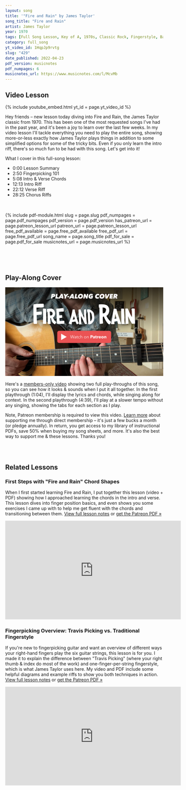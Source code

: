```yaml
---
layout: song
title: '"Fire and Rain" by James Taylor'
song_title: "Fire and Rain"
artist: James Taylor
year: 1970
tags: [Full Song Lesson, Key of A, 1970s, Classic Rock, Fingerstyle, Backing Track]
category: full_song
yt_video_id: 1HqpJp9rvtg
slug: "429"
date_published: 2022-04-23
pdf_version: musicnotes
pdf_numpages: 6
musicnotes_url: https://www.musicnotes.com/l/McvMb
---
```


## Video Lesson

{% include youtube_embed.html yt_id = page.yt_video_id %}

Hey friends – new lesson today diving into Fire and Rain, the James Taylor classic from 1970. This has been one of the most requested songs I've had in the past year, and it's been a joy to learn over the last few weeks. In my video lesson I'll tackle everything you need to play the entire song, showing more-or-less exactly how James Taylor plays things in addition to some simplified options for some of the tricky bits. Even if you only learn the intro riff, there's so much fun to be had with this song. Let's get into it!

What I cover in this full-song lesson:

- 0:00 Lesson Summary
- 2:50 Fingerpicking 101
- 5:08 Intro & Verse Chords
- 12:13 Intro Riff
- 22:12 Verse Riff
- 28:25 Chorus Riffs

<!-- -->

<br /><br />
{% include pdf-module.html slug = page.slug pdf_numpages = page.pdf_numpages pdf_version = page.pdf_version has_patreon_url = page.patreon_lesson_url patreon_url = page.patreon_lesson_url free_pdf_available = page.free_pdf_available free_pdf_url = page.free_pdf_url song_name = page.song_title pdf_for_sale = page.pdf_for_sale musicnotes_url = page.musicnotes_url %}

<br /><br /><br />
## Play-Along Cover

<a href="https://www.patreon.com/posts/65504354"><img src="/images/posts/429-temp-cover-pt.png" width="560" /></a>

Here's a [members-only video](https://www.patreon.com/posts/65504354) showing two full play-throughs of this song, so you can see how it looks & sounds when I put it all together. In the first playthrough (1:04), I'll display the lyrics and chords, while singing along for context. In the second playthrough (4:39), I'll play at a slower tempo without any singing, showing the tabs for each section as I play.

Note, Patreon membership is required to view this video. [Learn more](/join) about supporting me through direct membership – it's just a few bucks a month (or pledge annually). In return, you get access to my library of instructional PDFs, save 50% when buying my song sheets, and more. It's also the best way to support me & these lessons. Thanks you!

<br /><br />
## Related Lessons

### First Steps with "Fire and Rain" Chord Shapes

When I first started learning Fire and Rain, I put together this lesson (video + PDF) showing how I approached learning the chords in the intro and verse. This lesson dives into finger position basics, and even shows you some exercises I came up with to help me get fluent with the chords and transitioning between them. [View full lesson notes](http://playsongnotes.com/lessons/428/) or [get the Patreon PDF »](https://www.patreon.com/posts/65091526)

<iframe width="560" height="315" src="https://www.youtube.com/embed/CU9FHXoSVKg" frameborder="0" allow="accelerometer; autoplay; encrypted-media; gyroscope; picture-in-picture" allowfullscreen></iframe>

### Fingerpicking Overview: Travis Picking vs. Traditional Fingerstyle

If you're new to fingerpicking guitar and want an overview of different ways your right-hand fingers play the six guitar strings, this lesson is for you. I made it to explain the difference between "Travis Picking" (where your right thumb & index do most of the work) and one-finger-per-string fingerstyle, which is what James Taylor uses here. My video and PDF include some helpful diagrams and example riffs to show you both techniques in action. [View full lesson notes](http://playsongnotes.com/lessons/302/) or [get the Patreon PDF »](https://www.patreon.com/posts/37186031)

<iframe width="560" height="315" src="https://www.youtube.com/embed/IzI9S0obKlo" frameborder="0" allow="accelerometer; autoplay; encrypted-media; gyroscope; picture-in-picture" allowfullscreen></iframe>
